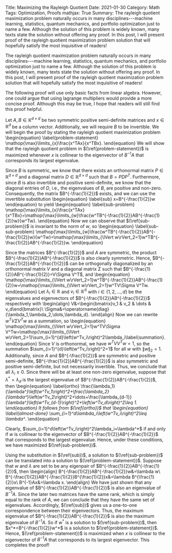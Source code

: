 Title: Maximizing the Rayleigh Quotient
Date: 2021-01-30
Category: Math
Tags: Optimization, Proofs
mathjax: True
Summary: The rayleigh quotient maximization problem naturally occurs in many disciplines---machine learning, statistics, quantum mechanics, and portfolio optimization just to name a few. Although the solution of this problem is widely known, many texts state the solution without offering any proof. In this post, I will present proof of the rayleigh quotient maximization problem solution that will hopefully satisfy the most inquisitive of readers!

The rayleigh quotient maximization problem naturally occurs in many disciplines---machine learning, statistics, quantum mechanics, and portfolio optimization just to name a few. Although the solution of this problem is widely known, many texts state the solution without offering any proof. In this post, I will present proof of the rayleigh quotient maximization problem solution that will hopefully satisfy the most inquisitive of readers!

The following proof will use only basic facts from linear algebra. However, one could argue that using lagrange multipliers would provide a more concise proof. Although this may be true, I hope that readers will still find this proof helpful.

Let $A,B\in\mathbb{R}^{d\times d}$ be two symmetric positive semi-definite matrices and $x\in\mathbb{R}^{d}$ be a column vector. Additionally, we will require $B$ to be invertible. We will begin the proof by stating the rayleigh quotient maximization problem
\begin{equation}
    \label{problem-statement}
    \mathop{\max}\limits_{x}\frac{x^TAx}{x^TBx}.
\end{equation}
We will show that the rayleigh quotient problem in $(\ref{problem-statement})$ is maximized whenever $x$ is collinear to the eigenvector of $B^{-1}A$ that corresponds its largest eigenvalue.

Since $B$ is symmetric, we know that there exists an orthonormal matrix $P\in\mathbb{R}^{d\times d}$ and a diagonal matrix $D\in\mathbb{R}^{d\times d}$ such that $B=PDP^T$. Furthermore, since $B$ is also invertible and positive semi-definite, we know that the diagonal entries of $D$, i.e., the eigenvalues of $B$, are positive and non-zero. Consequently, the matrix $B^{-\frac{1}{2}}$ exists, and we can use the invertible substitution 
\begin{equation}
    \label{sub}
    x=B^{-\frac{1}{2}}w
\end{equation}
to yield
\begin{equation}
    \label{sub-problem}
    \mathop{\max}\limits_{x}\frac{x^TAx}{x^TBx}=\mathop{\max}\limits_{w}\frac{w^TB^{-\frac{1}{2}}AB^{-\frac{1}{2}}w}{w^Tw}.
\end{equation}
Now we can observe that $(\ref{sub-problem})$ is invariant to the norm of $w$, so 
\begin{equation}
    \label{sub-sub-problem}
    \mathop{\max}\limits_{w}\frac{w^TB^{-\frac{1}{2}}AB^{-\frac{1}{2}}w}{w^Tw}=\mathop{\max}\limits_{\lVert w\rVert_2=1}w^TB^{-\frac{1}{2}}AB^{-\frac{1}{2}}w.
\end{equation}

Since the matrices $B^{-\frac{1}{2}}$ and $A$ are symmetric, the product $B^{-\frac{1}{2}}AB^{-\frac{1}{2}}$ is also clearly symmetric. Hence, $B^{-\frac{1}{2}}AB^{-\frac{1}{2}}$ can be orthogonally diagonalized by an orthonormal matrix $V$ and a diagonal matrix $\Sigma$ such that $B^{-\frac{1}{2}}AB^{-\frac{1}{2}}=V\Sigma V^T$, and
\begin{equation}
    \mathop{\max}\limits_{\lVert w\rVert_2=1}w^TB^{-\frac{1}{2}}AB^{-\frac{1}{2}}w=\mathop{\max}\limits_{\lVert w\rVert_2=1}w^TV\Sigma V^Tw.
\end{equation}
Let $\lambda_i\in\mathbb{R}$ and $v_i\in\mathbb{R^{d}}$ with $i\in\{1,2,\dots,d\}$ be the eigenvalues and eigenvectors of $B^{-\frac{1}{2}}AB^{-\frac{1}{2}}$ respectively with
\begin{align}
    V&=\begin{bmatrix}v_1 & v_2 & \dots & v_d\end{bmatrix}\\
    \Sigma&=\operatorname{diag}\{\lambda_1,\lambda_2,\dots,\lambda_d\}.
\end{align}
Now we can rewrite $w^TV\Sigma V^Tw$ as a summation, so
\begin{equation}
    \mathop{\max}\limits_{\lVert w\rVert_2=1}w^TV\Sigma V^Tw=\mathop{\max}\limits_{\lVert w\rVert_2=1}\sum_{i=1}^{d}\left(w^Tv_i\right)^2\lambda_i\label{summation}.
\end{equation}
Since $V$ is orthonormal, we have $w^TVV^Tw=1$, so the summation $\sum_{i=1}^{d}\left(w^Tv_i\right)^2=1$ for all $w$ with $\lVert w\rVert_2=1$. Additionally, since $A$ and $B^{-\frac{1}{2}}$ are symmetric and positive semi-definite, $B^{-\frac{1}{2}}AB^{-\frac{1}{2}}$ is also symmetric and positive semi-definite, but not necessarily invertible. Thus, we conclude that all $\lambda_i\ge 0$. Since there will be at least one non-zero eigenvalue, suppose that $\lambda^*=\lambda_d$ is the largest eigenvalue of $B^{-\frac{1}{2}}AB^{-\frac{1}{2}}$, then
\begin{equation}
    \label{ortho}
    \frac{\lambda_1}{\lambda^*}\left(w^Tv_1\right)^2+\frac{\lambda_2}{\lambda^*}\left(w^Tv_2\right)^2+\dots+\frac{\lambda_{d-1}}{\lambda^*}\left(w^Tv_{d-1}\right)^2+\left(w^Tv_d\right)^2\leq 1.
\end{equation}
It follows from $(\ref{ortho})$ that
\begin{equation}
    \label{almost-done}
    \sum_{i=1}^d\lambda_i\left(w^Tv_i\right)^2\leq \lambda^*.
\end{equation}

Clearly, $\sum_{i=1}^d\left(w^Tv_i\right)^2\lambda_i=\lambda^*$ if and only if $w$ is collinear to the eigenvector of $B^{-\frac{1}{2}}AB^{-\frac{1}{2}}$ that corresponds to the largest eigenvalue. Hence, under these conditions, we have maximized $(\ref{sub-problem})$.

Using the substitution in $(\ref{sub})$, a solution to $(\ref{sub-problem})$ can be translated into a solution to $(\ref{problem-statement})$. Suppose that $w$ and $\lambda$ are set to be any eigenpair of $B^{-\frac{1}{2}}AB^{-\frac{1}{2}}$, then
\begin{align}
    B^{-\frac{1}{2}}AB^{-\frac{1}{2}}w&=\lambda w\\
    B^{-\frac{1}{2}}AB^{-\frac{1}{2}}B^{\frac{1}{2}}x&=\lambda B^{\frac{1}{2}}x\\
    B^{-1}Ax&=\lambda x.
\end{align}
We have just shown that any eigenvalue of $B^{-\frac{1}{2}}AB^{-\frac{1}{2}}$ is also an eigenvalue of $B^{-1}A$. Since the later two matrices have the same rank, which is simply equal to the rank of $A$, we can conclude that they have the same set of eigenvalues. Accordingly, $(\ref{sub})$ gives us a one-to-one correspondence between their eigenvectors. Thus, the maximum eigenvalue of $B^{-\frac{1}{2}}AB^{-\frac{1}{2}}$ is also the maximum eigenvalue of $B^{-1}A$. So if $w^*$ is a solution to $(\ref{sub-problem})$, then $x^*=B^{-\frac{1}{2}}w^*$ is a solution to $(\ref{problem-statement})$. Hence, $(\ref{problem-statement})$ is maximized when $x$ is collinear to the eigenvector of $B^{-1}A$ that corresponds to its largest eigenvector. This completes the proof!
